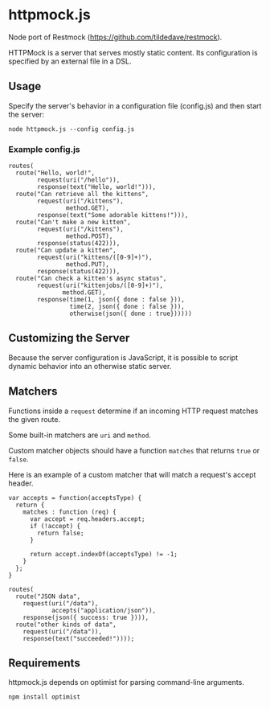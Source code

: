 httpmock.js
=============

Node port of Restmock (https://github.com/tildedave/restmock).

HTTPMock is a  server that serves mostly static content.  Its
configuration is specified by an external file in a DSL.

Usage
-----

Specify the server's behavior in a configuration file (config.js) and 
then start the server:

    node httpmock.js --config config.js

### Example config.js

    routes(
      route("Hello, world!",
            request(uri("/hello")),
            response(text("Hello, world!"))),
      route("Can retrieve all the kittens",
            request(uri("/kittens"),
                    method.GET),
            response(text("Some adorable kittens!"))),
      route("Can't make a new kitten",
            request(uri("/kittens"),
                    method.POST),
            response(status(422))),
      route("Can update a kitten",
            request(uri("kittens/([0-9]+)"),
                    method.PUT),
            response(status(422))),
      route("Can check a kitten's async status",
            request(uri("kittenjobs/([0-9]+)"),
                   method.GET),
            response(time(1, json({ done : false })),
                     time(2, json({ done : false })),
                     otherwise(json({ done : true})))))

Customizing the Server
----------------------

Because the server configuration is JavaScript, it is possible to
script dynamic behavior into an otherwise static server.

Matchers
--------

Functions inside a `request` determine if an incoming HTTP request
matches the given route.  

Some built-in matchers are `uri` and `method`.  

Custom matcher objects should have a function `matches` that returns
`true` or `false`.  

Here is an example of a custom matcher that will match a request's 
accept header.

    var accepts = function(acceptsType) {
      return {
        matches : function (req) {
          var accept = req.headers.accept;
          if (!accept) {
            return false;
          }

          return accept.indexOf(acceptsType) != -1;
        }
      };
    }

    routes(
      route("JSON data", 
        request(uri("/data"),
                accepts("application/json")),
        response(json({ success: true }))),
      route("other kinds of data",
        request(uri("/data")),
        response(text("succeeded!"))));

Requirements
------------

httpmock.js depends on optimist for parsing command-line arguments.

    npm install optimist